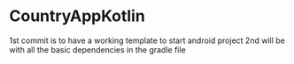 # CountryAppKotlin
1st commit is to have a working template to start android project
2nd will be with all the basic dependencies in the gradle file
